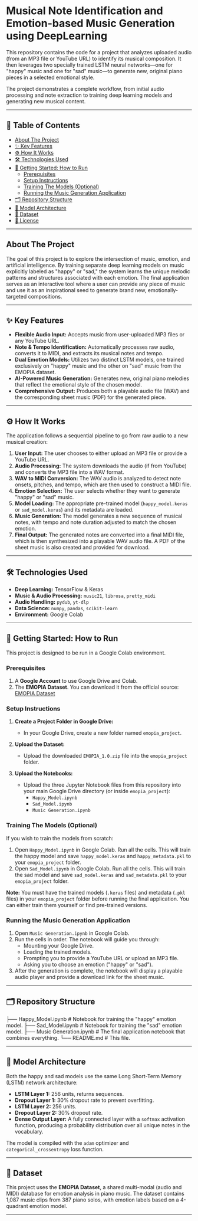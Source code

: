 # Musical Note Identification and Emotion-based Music Generation using DeepLearning

This repository contains the code for a project that analyzes uploaded audio (from an MP3 file or YouTube URL) to identify its musical composition. It then leverages two specially trained LSTM neural networks—one for "happy" music and one for "sad" music—to generate new, original piano pieces in a selected emotional style.

The project demonstrates a complete workflow, from initial audio processing and note extraction to training deep learning models and generating new musical content.

---

## 📜 Table of Contents

- [About The Project](#about-the-project)
- [✨ Key Features](#-key-features)
- [⚙️ How It Works](#️-how-it-works)
- [🛠️ Technologies Used](#️-technologies-used)
- [🚀 Getting Started: How to Run](#-getting-started-how-to-run)
  - [Prerequisites](#prerequisites)
  - [Setup Instructions](#setup-instructions)
  - [Training The Models (Optional)](#training-the-models-optional)
  - [Running the Music Generation Application](#running-the-music-generation-application)
- [🗂️ Repository Structure](#️-repository-structure)
- [🧠 Model Architecture](#-model-architecture)
- [🎵 Dataset](#-dataset)
- [📄 License](#-license)

---

## About The Project

The goal of this project is to explore the intersection of music, emotion, and artificial intelligence. By training separate deep learning models on music explicitly labeled as "happy" or "sad," the system learns the unique melodic patterns and structures associated with each emotion. The final application serves as an interactive tool where a user can provide any piece of music and use it as an inspirational seed to generate brand new, emotionally-targeted compositions.

---

## ✨ Key Features

-   **Flexible Audio Input:** Accepts music from user-uploaded MP3 files or any YouTube URL.
-   **Note & Tempo Identification:** Automatically processes raw audio, converts it to MIDI, and extracts its musical notes and tempo.
-   **Dual Emotion Models:** Utilizes two distinct LSTM models, one trained exclusively on "happy" music and the other on "sad" music from the EMOPIA dataset.
-   **AI-Powered Music Generation:** Generates new, original piano melodies that reflect the emotional style of the chosen model.
-   **Comprehensive Output:** Produces both a playable audio file (WAV) and the corresponding sheet music (PDF) for the generated piece.

---

## ⚙️ How It Works

The application follows a sequential pipeline to go from raw audio to a new musical creation:

1.  **User Input:** The user chooses to either upload an MP3 file or provide a YouTube URL.
2.  **Audio Processing:** The system downloads the audio (if from YouTube) and converts the MP3 file into a WAV format.
3.  **WAV to MIDI Conversion:** The WAV audio is analyzed to detect note onsets, pitches, and tempo, which are then used to construct a MIDI file.
4.  **Emotion Selection:** The user selects whether they want to generate "happy" or "sad" music.
5.  **Model Loading:** The appropriate pre-trained model (`happy_model.keras` or `sad_model.keras`) and its metadata are loaded.
6.  **Music Generation:** The model generates a new sequence of musical notes, with tempo and note duration adjusted to match the chosen emotion.
7.  **Final Output:** The generated notes are converted into a final MIDI file, which is then synthesized into a playable WAV audio file. A PDF of the sheet music is also created and provided for download.

---

## 🛠️ Technologies Used

-   **Deep Learning:** TensorFlow & Keras
-   **Music & Audio Processing:** `music21`, `librosa`, `pretty_midi`
-   **Audio Handling:** `pydub`, `yt-dlp`
-   **Data Science:** `numpy`, `pandas`, `scikit-learn`
-   **Environment:** Google Colab

---

## 🚀 Getting Started: How to Run

This project is designed to be run in a Google Colab environment.

### Prerequisites

1.  A **Google Account** to use Google Drive and Colab.
2.  The **EMOPIA Dataset**. You can download it from the official source: [EMOPIA Dataset](https://www.upf.edu/web/mtg/emopia)

### Setup Instructions

1.  **Create a Project Folder in Google Drive:**
    -   In your Google Drive, create a new folder named `emopia_project`.

2.  **Upload the Dataset:**
    -   Upload the downloaded `EMOPIA_1.0.zip` file into the `emopia_project` folder.

3.  **Upload the Notebooks:**
    -   Upload the three Jupyter Notebook files from this repository into your main Google Drive directory (or inside `emopia_project`):
        -   `Happy_Model.ipynb`
        -   `Sad_Model.ipynb`
        -   `Music Generation.ipynb`

### Training The Models (Optional)

If you wish to train the models from scratch:

1.  Open `Happy_Model.ipynb` in Google Colab. Run all the cells. This will train the happy model and save `happy_model.keras` and `happy_metadata.pkl` to your `emopia_project` folder.
2.  Open `Sad_Model.ipynb` in Google Colab. Run all the cells. This will train the sad model and save `sad_model.keras` and `sad_metadata.pkl` to your `emopia_project` folder.

**Note:** You must have the trained models (`.keras` files) and metadata (`.pkl` files) in your `emopia_project` folder before running the final application. You can either train them yourself or find pre-trained versions.

### Running the Music Generation Application

1.  Open `Music Generation.ipynb` in Google Colab.
2.  Run the cells in order. The notebook will guide you through:
    -   Mounting your Google Drive.
    -   Loading the trained models.
    -   Prompting you to provide a YouTube URL or upload an MP3 file.
    -   Asking you to choose an emotion ("happy" or "sad").
3.  After the generation is complete, the notebook will display a playable audio player and provide a download link for the sheet music.

---
## 🗂️ Repository Structure
├── Happy_Model.ipynb # Notebook for training the "happy" emotion model.
├── Sad_Model.ipynb # Notebook for training the "sad" emotion model.
├── Music Generation.ipynb # The final application notebook that combines everything.
└── README.md # This file.

---

## 🧠 Model Architecture

Both the happy and sad models use the same Long Short-Term Memory (LSTM) network architecture:

-   **LSTM Layer 1:** 256 units, returns sequences.
-   **Dropout Layer 1:** 30% dropout rate to prevent overfitting.
-   **LSTM Layer 2:** 256 units.
-   **Dropout Layer 2:** 30% dropout rate.
-   **Dense Output Layer:** A fully connected layer with a `softmax` activation function, producing a probability distribution over all unique notes in the vocabulary.

The model is compiled with the `adam` optimizer and `categorical_crossentropy` loss function.

---

## 🎵 Dataset

This project uses the **EMOPIA Dataset**, a shared multi-modal (audio and MIDI) database for emotion analysis in piano music. The dataset contains 1,087 music clips from 387 piano solos, with emotion labels based on a 4-quadrant emotion model.

---

